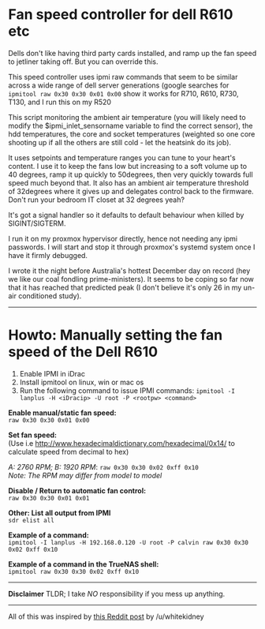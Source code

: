 # Fan speed controller for dell R610 etc

Dells don't like having third party cards installed, and ramp up the
fan speed to jetliner taking off. But you can override this.

This speed controller uses ipmi raw commands that seem to be similar
across a wide range of dell server generations (google searches for
`ipmitool raw 0x30 0x30 0x01 0x00` show it works for R710, R610, R730, T130,
and I run this on my R520

This script monitoring the ambient air temperature (you will likely
need to modify the $ipmi_inlet_sensorname variable to find the correct
sensor), the hdd temperatures, the core and socket temperatures
(weighted so one core shooting up if all the others are still cold -
let the heatsink do its job).

It uses setpoints and temperature ranges you can tune to your heart's
content. I use it to keep the fans low but increasing to a soft
volume up to 40 degrees, ramp it up quickly to 50degrees, then very
quickly towards full speed much beyond that. It also has an ambient
air temperature threshold of 32degrees where it gives up and delegates
control back to the firmware. Don't run your bedroom IT closet at 32
degrees yeah?

It's got a signal handler so it defaults to default behaviour when
killed by SIGINT/SIGTERM.

I run it on my proxmox hypervisor directly, hence not needing any ipmi
passwords. I will start and stop it through proxmox's systemd system
once I have it firmly debugged.

I wrote it the night before Australia's hottest December day on record
(hey we like our coal fondling prime-ministers). It seems to be
coping so far now that it has reached that predicted peak (I don't
believe it's only 26 in my un-air conditioned study).

---

# Howto: Manually setting the fan speed of the Dell R610

1. Enable IPMI in iDrac
2. Install ipmitool on linux, win or mac os
3. Run the following command to issue IPMI commands:
   `ipmitool -I lanplus -H <iDracip> -U root -P <rootpw> <command>`

**Enable manual/static fan speed:**  
`raw 0x30 0x30 0x01 0x00`

**Set fan speed:**  
(Use i.e http://www.hexadecimaldictionary.com/hexadecimal/0x14/ to calculate speed from decimal to hex)

_A: 2760 RPM; B: 1920 RPM_: `raw 0x30 0x30 0x02 0xff 0x10`  
_Note: The RPM may differ from model to model_

**Disable / Return to automatic fan control:**  
`raw 0x30 0x30 0x01 0x01`

**Other: List all output from IPMI**  
`sdr elist all`

**Example of a command:**  
`ipmitool -I lanplus -H 192.168.0.120 -U root -P calvin raw 0x30 0x30 0x02 0xff 0x10`

**Example of a command in the TrueNAS shell:**  
`ipmitool raw 0x30 0x30 0x02 0xff 0x10`

---

**Disclaimer**
TLDR; I take _NO_ responsibility if you mess up anything.

---

All of this was inspired by [this Reddit post](https://www.reddit.com/r/homelab/comments/72qust/r510_noise/dnkofsv/) by /u/whitekidney
